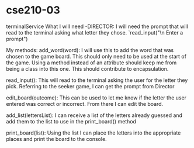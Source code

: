 # cse210-03

terminalService
What I will need
-DIRECTOR: I will need the prompt that will read to the terminal asking what letter they chose. `read_input("\n Enter a prompt")

My methods:
add_word(word): I will use this to add the word that was chosen to the game board. This should only need to be used at the start of the game. Using a method instead of an attribute should keep me from being a class into this one. This should contribute to encapsulation.

read_input(): This will read to the terminal asking the user for the letter they pick. Referring to the seeker game, I can get the prompt from Director

edit_board(outcome): This can be used to let me know if the letter the user entered was correct or incorrect. From there I can edit the board.

add_list(lettersList): I can receive a list of the letters already guessed and add them to the list to use in the print_board() method

print_board(list): Using the list I can place the letters into the appropriate places and print the board to the console.
